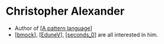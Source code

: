 # Christopher Alexander
- Author of [[A pattern language]]
- [[bmock]], [[EduneV]], [[seconds_0]] are all interested in him.

[//begin]: # "Autogenerated link references for markdown compatibility"
[A pattern language]: a-pattern-language "A Pattern Language"
[bmock]: bmock "Bmock"
[EduneV]: edunev "EduneV"
[seconds_0]: seconds_0 "Seconds_0"
[//end]: # "Autogenerated link references"
